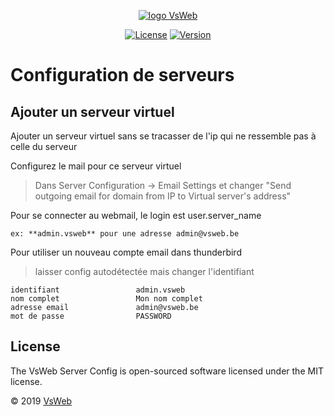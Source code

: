 <p align="center">
    <a href="https://vsweb.be"><img src="https://vsweb.be/userfiles/images/14548837631453228685logo.png" alt="logo VsWeb"></a>
</p>

<p align="center">
    <a href="https://opensource.org/licenses/MIT" target="_blank"><img src="https://img.shields.io/badge/License-MIT-yellow.svg" alt="License"></a>
    <a href="https://github.com/jul6art/symfony-skeleton" target="_blank"><img src="https://img.shields.io/static/v1?label=stable&message=v1&color=success" alt="Version"></a>
</p>

Configuration de serveurs
=========================
Ajouter un serveur virtuel
--------------------------

Ajouter un serveur virtuel sans se tracasser de l'ip qui ne ressemble pas à celle du serveur

Configurez le mail pour ce serveur virtuel

> Dans Server Configuration -> Email Settings et changer "Send outgoing email for domain from IP to Virtual server's address"

Pour se connecter au webmail, le login est user.server_name

    ex: **admin.vsweb** pour une adresse admin@vsweb.be

Pour utiliser un nouveau compte email dans thunderbird 

> laisser config autodétectée mais changer l'identifiant

    identifiant                 admin.vsweb
    nom complet                 Mon nom complet
    adresse email               admin@vsweb.be
    mot de passe                PASSWORD


License
-------

The VsWeb Server Config is open-sourced software licensed under the MIT license.

&copy; 2019 [VsWeb](https://vsweb.be)